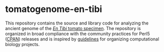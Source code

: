 # tomatogenome-en-tibi

This repository contains the source and library code for analyzing the ancient genome
of the [_En Tibi_ tomato specimen](https://data.biodiversitydata.nl/naturalis/specimen/L.2111092).
The repository is organized in broad compliance with the community practices for Perl5 
([CPAN](http://cpan.org)) releases and is inspired by 
[guidelines](https://doi.org/10.1371/journal.pcbi.1000424) for organizing computational
biology projects.

